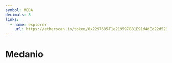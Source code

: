 ```yaml
---
symbol: MEDA
decimals: 8
links:
  - name: explorer
    url: https://etherscan.io/token/0x2297685F1e219597B81E91d4dEd22d5291d9eDDd
---
```


# Medanio
